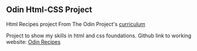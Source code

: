## Odin Html-CSS Project
Html Recipes project
From The Odin Project's [curriculum](https://www.theodinproject.com/paths/foundations/courses/foundations/lessons/recipes)

Project to show my skills in html and css foundations.
Github link to working website: [Odin Recipes](https://mateuslucch.github.io/odin-recipes/)

